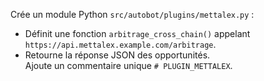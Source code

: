 Crée un module Python `src/autobot/plugins/mettalex.py` :
- Définit une fonction `arbitrage_cross_chain()` appelant `https://api.mettalex.example.com/arbitrage`.  
- Retourne la réponse JSON des opportunités.  
Ajoute un commentaire unique `# PLUGIN_METTALEX`.
